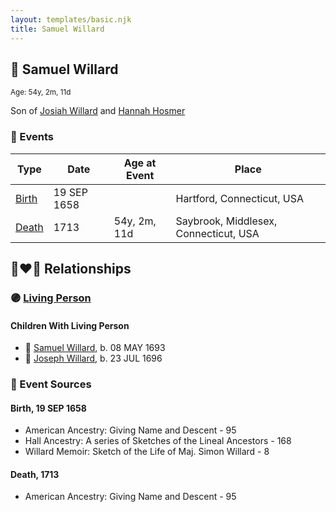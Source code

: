 ```yaml
---
layout: templates/basic.njk
title: Samuel Willard
---
```

## 🔵 Samuel Willard
<small>Age: 54y, 2m, 11d</small>

Son of [Josiah Willard](/people/5/55775674) and [Hannah Hosmer](/people/7/74814464)

### 📆 Events

Type | Date | Age at Event | Place
------ | ------ | ------ | ------
[Birth](#event-event-2) | 19 SEP 1658 |  | Hartford, Connecticut, USA
[Death](#event-event-3) | 1713 | 54y, 2m, 11d | Saybrook, Middlesex, Connecticut, USA

## 👩‍❤️‍👨 Relationships

### 🟣 [Living Person](/people/9/93595493)

#### Children With Living Person
* 🔵 [Samuel Willard](/people/1/12362566), b. 08 MAY 1693
* 🔵 [Joseph Willard](/people/2/22076724), b. 23 JUL 1696
### 📰 Event Sources

#### <a id="event-event-2"></a> Birth, 19 SEP 1658
* American Ancestry: Giving Name and Descent  - 95
* Hall Ancestry: A series of Sketches of the Lineal Ancestors  - 168
* Willard Memoir: Sketch of the Life of Maj. Simon Willard  - 8

#### <a id="event-event-3"></a> Death, 1713
* American Ancestry: Giving Name and Descent  - 95